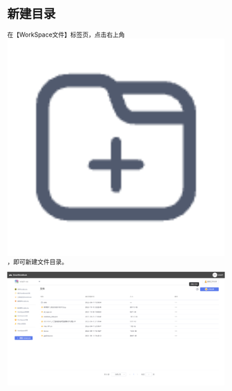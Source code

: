# 新建目录

在【WorkSpace文件】标签页，点击右上角<img src="/assets/ico.png" width="2000px">，即可新建文件目录。

![](/assets/folder.png)

